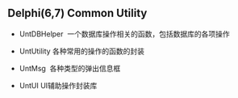 ## Delphi(6,7) Common Utility
- UntDBHelper
  一个数据库操作相关的函数，包括数据库的各项操作
  
- UntUtility
  各种常用的操作的函数的封装
  
- UntMsg
  各种类型的弹出信息框
  
- UntUI
  UI辅助操作封装库
